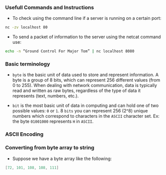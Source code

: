 ### Usefull Commands and Instructions

- To check using the command line if a server is running on a certain port:
```bash
nc -zv localhost 80
```

- To send a packet of information to the server using the netcat command use:
```bash
echo -n “Ground Control For Major Tom” | nc localhost 8080
```

### Basic terminology

- `byte` is the basic unit of data used to store and represent information. A byte is a group of 8 bits, which can represent 256 different values (from 0 to 255). When dealing with network communication, data is typically read and written as raw bytes, regardless of the type of data it represents (text, numbers, etc.).

-  `bit` is the most basic unit of data in computing and can hold one of two possible values: `0` or `1`. 8 `bits` you can represent 256 (2^8) unique numbers which correspond to characters in the `ASCII` character set. Ex: the byte `01001000` represents `H` in `ASCII`. 


### ASCII Encoding

### Converting from byte array to string

- Suppose we have a byte array like the following:
```go
[72, 101, 108, 108, 111]
```
